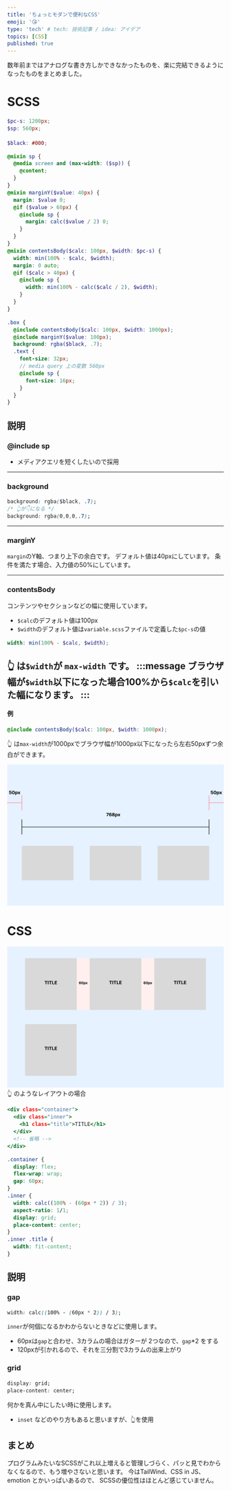 ```yaml
---
title: 'ちょっとモダンで便利なCSS'
emoji: '😘'
type: 'tech' # tech: 技術記事 / idea: アイデア
topics: [CSS]
published: true
---
```


数年前まではアナログな書き方しかできなかったものを、楽に完結できるようになったものをまとめました。

# SCSS

```scss:_variable.scss
$pc-s: 1200px;
$sp: 560px;

$black: #000;
```

```scss:_mixin.scss
@mixin sp {
  @media screen and (max-width: ($sp)) {
    @content;
  }
}
@mixin marginY($value: 40px) {
  margin: $value 0;
  @if ($value > 60px) {
    @include sp {
      margin: calc($value / 2) 0;
    }
  }
}
@mixin contentsBody($calc: 100px, $width: $pc-s) {
  width: min(100% - $calc, $width);
  margin: 0 auto;
  @if ($calc > 40px) {
    @include sp {
      width: min(100% - calc($calc / 2), $width);
    }
  }
}
```

```scss:_hoge-page.scss
.box {
  @include contentsBody($calc: 100px, $width: 1000px);
  @include marginY($value: 100px);
  background: rgba($black, .7);
  .text {
    font-size: 32px;
    // media query 上の変数 560px
    @include sp {
      font-size: 16px;
    }
  }
}
```

## 説明

### @include sp

- メディアクエリを短くしたいので採用

-----

### background
```css:style.css
background: rgba($black, .7);
/* 👆が👇になる */
background: rgba(0,0,0,.7);
```

-----

### marginY

`margin`のY軸、つまり上下の余白です。
デフォルト値は40pxにしています。
条件を満たす場合、入力値の50%にしています。

-----

### contentsBody

コンテンツやセクションなどの幅に使用しています。
- `$calc`のデフォルト値は100px
- `$width`のデフォルト値は`variable.scss`ファイルで定義した`$pc-s`の値

```scss:_mixin.scss
width: min(100% - $calc, $width);
```

👆 は`$width`が `max-width` です。
:::message
ブラウザ幅が`$width`以下になった場合100%から`$calc`を引いた幅になります。
:::
-----
#### 例
```scss:_hoge-page.scss
@include contentsBody($calc: 100px, $width: 1000px);
```

👆 は`max-width`が1000pxでブラウザ幅が1000px以下になったら左右50pxずつ余白ができます。

![](/images/convenient-modern-css/img-02.png)

# CSS

![](/images/convenient-modern-css/img-01.png)
👆 のようなレイアウトの場合

```html:index.html
<div class="container">
  <div class="inner">
    <h1 class="title">TITLE</h1>
  </div>
  <!-- 省略 -->
</div>
```
```css:style.css
.container {
  display: flex;
  flex-wrap: wrap;
  gap: 60px;
}
.inner {
  width: calc((100% - (60px * 2)) / 3);
  aspect-ratio: 1/1;
  display: grid;
  place-content: center;
}
.inner .title {
  width: fit-content;
}
```

## 説明

### gap
```css:style.css
width: calc((100% - (60px * 2)) / 3);
```
`inner`が何個になるかわからないときなどに使用します。
- 60pxは`gap`と合わせ、3カラムの場合はガターが 2つなので、`gap`\*2 をする
- 120pxが引かれるので、それを三分割で3カラムの出来上がり

### grid
```css:style.css
display: grid;
place-content: center;
```

何かを真ん中にしたい時に使用します。
- `inset` などのやり方もあると思いますが、👆を使用

## まとめ
プログラムみたいなSCSSがこれ以上増えると管理しづらく、パッと見でわからなくなるので、もう増やさないと思います。
今はTailWind、CSS in JS、emotion とかいっぱいあるので、
SCSSの優位性はほとんど感じていません。